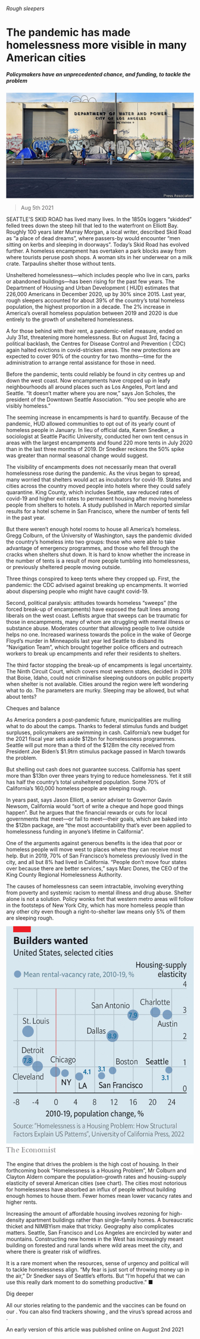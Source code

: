 ###### Rough sleepers

# The pandemic has made homelessness more visible in many American cities 

##### Policymakers have an unprecedented chance, and funding, to tackle the problem 

![image](images/20210807_usp001.jpg) 

> Aug 5th 2021 

SEATTLE’S SKID ROAD has lived many lives. In the 1850s loggers “skidded” felled trees down the steep hill that led to the waterfront on Elliott Bay. Roughly 100 years later Murray Morgan, a local writer, described Skid Road as “a place of dead dreams”, where passers-by would encounter “men sitting on kerbs and sleeping in doorways”. Today’s Skid Road has evolved further. A homeless encampment has overtaken a park blocks away from where tourists peruse posh shops. A woman sits in her underwear on a milk crate. Tarpaulins shelter those without tents.

Unsheltered homelessness—which includes people who live in cars, parks or abandoned buildings—has been rising for the past few years. The Department of Housing and Urban Development ( HUD) estimates that 226,000 Americans  in December 2020, up by 30% since 2015. Last year, rough sleepers accounted for about 39% of the country’s total homeless population, the highest proportion in a decade. The 2% increase in America’s overall homeless population between 2019 and 2020 is due entirely to the growth of unsheltered homelessness.


A  for those behind with their rent, a pandemic-relief measure, ended on July 31st, threatening more homelessness. But on August 3rd, facing a political backlash, the Centres for Disease Control and Prevention ( CDC) again halted evictions in covid-stricken areas. The new protections are expected to cover 90% of the country for two months—time for the administration to arrange rental assistance for those in need.

Before the pandemic, tents could reliably be found in city centres up and down the west coast. Now encampments have cropped up in leafy neighbourhoods all around places such as Los Angeles, Port land and Seattle. “It doesn’t matter where you are now,” says Jon Scholes, the president of the Downtown Seattle Association. “You see people who are visibly homeless.”

The seeming increase in encampments is hard to quantify. Because of the pandemic, HUD allowed communities to opt out of its yearly count of homeless people in January. In lieu of official data, Karen Snedker, a sociologist at Seattle Pacific University, conducted her own tent census in areas with the largest encampments and found 220 more tents in July 2020 than in the last three months of 2019. Dr Snedker reckons the 50% spike was greater than normal seasonal change would suggest.

The visibility of encampments does not necessarily mean that overall homelessness rose during the pandemic. As the virus began to spread, many worried that shelters would act as incubators for covid-19. States and cities across the country moved people into hotels where they could safely quarantine. King County, which includes Seattle, saw reduced rates of covid-19 and higher exit rates to permanent housing after moving homeless people from shelters to hotels. A study published in March reported similar results for a hotel scheme in San Francisco, where the number of tents fell in the past year.

But there weren’t enough hotel rooms to house all America’s homeless. Gregg Colburn, of the University of Washington, says the pandemic divided the country’s homeless into two groups: those who were able to take advantage of emergency programmes, and those who fell through the cracks when shelters shut down. It is hard to know whether the increase in the number of tents is a result of more people tumbling into homelessness, or previously sheltered people moving outside.

Three things conspired to keep tents where they cropped up. First, the pandemic: the CDC advised against breaking up encampments. It worried about dispersing people who might have caught covid-19.

Second, political paralysis: attitudes towards homeless “sweeps” (the forced break-up of encampments) have exposed the fault lines among liberals on the west coast. Leftists argue that sweeps can be traumatic for those in encampments, many of whom are struggling with mental illness or substance abuse. Moderates counter that allowing people to live outside helps no one. Increased wariness towards the police in the wake of George Floyd’s murder in Minneapolis last year led Seattle to disband its “Navigation Team”, which brought together police officers and outreach workers to break up encampments and refer their residents to shelters.

The third factor stopping the break-up of encampments is legal uncertainty. The Ninth Circuit Court, which covers most western states, decided in 2018 that Boise, Idaho, could not criminalise sleeping outdoors on public property when shelter is not available. Cities around the region were left wondering what to do. The parameters are murky. Sleeping may be allowed, but what about tents?

Cheques and balance

As America ponders a post-pandemic future, municipalities are mulling what to do about the camps. Thanks to federal stimulus funds and budget surpluses, policymakers are swimming in cash. California’s new budget for the 2021 fiscal year sets aside $12bn for homelessness programmes. Seattle will put more than a third of the $128m the city received from President Joe Biden’s $1.9trn stimulus package passed in March towards the problem.

But shelling out cash does not guarantee success. California has spent more than $13bn over three years trying to reduce homelessness. Yet it still has half the country’s total unsheltered population. Some 70% of California’s 160,000 homeless people are sleeping rough.

In years past, says Jason Elliott, a senior adviser to Governor Gavin Newsom, California would “sort of write a cheque and hope good things happen”. But he argues that the financial rewards or cuts for local governments that meet—or fail to meet—their goals, which are baked into the $12bn package, are “the most accountability that’s ever been applied to homelessness funding in anyone’s lifetime in California”.

One of the arguments against generous benefits is the idea that poor or homeless people will move west to places where they can receive most help. But in 2019, 70% of San Francisco’s homeless previously lived in the city, and all but 8% had lived in California. “People don’t move four states over because there are better services,” says Marc Dones, the CEO of the King County Regional Homelessness Authority.

The causes of homelessness can seem intractable, involving everything from poverty and systemic racism to mental illness and drug abuse. Shelter alone is not a solution. Policy wonks fret that western metro areas will follow in the footsteps of New York City, which has more homeless people than any other city even though a right-to-shelter law means only 5% of them are sleeping rough.

![image](images/20210807_usc108.png) 


The engine that drives the problem is the high cost of housing. In their forthcoming book “Homelessness is a Housing Problem”, Mr Colburn and Clayton Aldern compare the population-growth rates and housing-supply elasticity of several American cities (see chart). The cities most notorious for homelessness have absorbed an influx of people without building enough homes to house them. Fewer homes mean lower vacancy rates and higher rents.

Increasing the amount of affordable housing involves rezoning for high-density apartment buildings rather than single-family homes. A bureaucratic thicket and NIMBYism make that tricky. Geography also complicates matters. Seattle, San Francisco and Los Angeles are encircled by water and mountains. Constructing new homes in the West has increasingly meant building on forested and rural lands where wild areas meet the city, and where there is greater risk of wildfires.

It is a rare moment when the resources, sense of urgency and political will to tackle homelessness align. “My fear is just sort of throwing money up in the air,” Dr Snedker says of Seattle’s efforts. But “I’m hopeful that we can use this really dark moment to do something productive.” ■

Dig deeper

All our stories relating to the pandemic and the vaccines can be found on our . You can also find trackers showing ,  and the virus’s spread across  and .

An early version of this article was published online on August 2nd 2021

